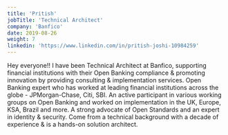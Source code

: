 ```yaml
---
title: 'Pritish'
jobTitle: 'Technical Architect'
company: 'Banfico'
date: 2019-08-26
weight: 7
linkedin: 'https://www.linkedin.com/in/pritish-joshi-10984259'
---
```


Hey everyone!! I have been Technical Architect at Banfico, supporting financial institutions with their Open Banking compliance & promoting innovation by providing consulting & implementation services.
Open Banking expert who has worked at leading financial institutions across the globe - JPMorgan-Chase, Citi, SBI. An active participant in various working groups on Open Banking and worked on implementation in the UK, Europe, KSA, Brazil and more.
A strong advocate of Open Standards and an expert in identity & security. Come from a technical background with a decade of experience & is a hands-on solution architect.